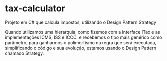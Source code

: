 # tax-calculator
Projeto em C# que calcula impostos, utilizando o Design Pattern Strategy

Quando utilizamos uma hierarquia, como fizemos com a interface ITax e as implementações ICMS, ISS e ICCC, e recebemos o tipo mais genérico como parâmetro, para ganharmos o polimorfismo na regra que será executada, simplificando o código e sua evolução, estamos usando o Design Pattern chamado Strategy.

